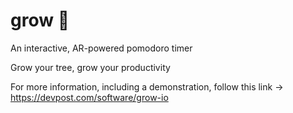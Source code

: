 # grow 🌳
An interactive, AR-powered pomodoro timer

Grow your tree, grow your productivity

For more information, including a demonstration, follow this link -> https://devpost.com/software/grow-io
